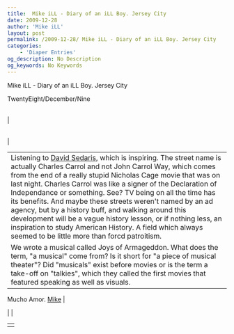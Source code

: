 ```yaml
---
title:  Mike iLL - Diary of an iLL Boy. Jersey City
date: 2009-12-28
author: 'Mike iLL'
layout: post
permalink: /2009-12-28/ Mike iLL - Diary of an iLL Boy. Jersey City
categories:
    - 'Diaper Entries'
og_description: No Description
og_keywords: No Keywords
---
```

<style>
body {
  background-color: ;
  color: ;
}
a {
  color: ;
}
a:active {
  color: ;
}
a:visited {
  color: ;
}
</style>

   Mike iLL - Diary of an iLL Boy. Jersey City  

TwentyEight/December/Nine


|  |  |  |  |
| --- | --- | --- | --- |
| 

|  |  |
| --- | --- |
| 


|  |
| --- |
| Listening to [David Sedaris](http://www.youtube.com/watch?v=YBdymtyXt8Y), which is inspiring. The street name is actually Charles Carrol and not John Carrol Way, which comes from the end of a really stupid Nicholas Cage movie that was on last night. Charles Carrol was like a signer of the Declaration of Independance or something. See? TV being on all the time has its benefits. And maybe these streets weren't named by an ad agency, but by a history buff, and walking around this development will be a vague history lesson, or if nothing less, an inspiration to study American History. A field which always seemed to be little more than forcd patroitism.
 We wrote a musical called Joys of Armageddon. What does the term, "a musical" come from? Is it short for "a piece of musical theater"? Did "musicals" exist before movies or is the term a take-off on "talkies", which they called the first movies that featured speaking as well as visuals. |

















Mucho Amor.
[Mike](mailto:mike@obliteration.com) |

 |  |

   


|  |
| --- |
|   |

   
   
   
   
  

